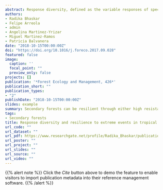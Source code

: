 ```yaml
---
abstract: Response diversity, defined as the variable responses of species to environmental change, has been proposed as a key determinant of ecosystem resilience. We test this hypothesis along a tropical dry forest successional chronosequence that provides a gradient of species richness and diversity. The system experienced a strong disturbance from Jova, a category 2 hurricane, in 2011. We assessed the resilience of secondary forests to hurricane disturbance by estimating both the resistance and the rate of recovery of standing biomass, comparing data from several years prior- and post-hurricane. We assessed response diversity from variations in species-level litter production in response to fluctuations in precipitation during the annual wet-dry transition period in five pre-hurricane years. The two resilience components, resistance and recovery rate, were negatively correlated, suggesting these measures of resilience are inversely coupled. We found that historic reductions in basal area through human intervention may not necessarily reduce system resilience to additional disturbances, and may in some cases enhance the capacity to absorb hurricane perturbation. This implies old-growth forests can withstand some level of human intervention and structural change, and persist through a subsequent natural disturbance. In accordance with theory, sites with greater response diversity to climate should also be more resilient to disturbance; however, we found a surprising negative relationship between response diversity and rate of recovery. We speculate this contradictory result may be due to the compounding nature of multiple disturbances interacting with climate change, and suggest our understanding of mechanisms that confer resilience to ecosystems might need reevaluation as anthropogenic pressures related to land-use and climate intensify.
authors:
- Radika Bhaskar
- Felipe Arreola
- admin
- Angelina Martinez-Yrizar
- Miguel Martinez-Ramos
- Patricia Balvanera
date: "2018-10-15T00:00:00Z"
doi: "https://doi.org/10.1016/j.foreco.2017.09.028"
featured: false
image:
  caption: ''
  focal_point: ""
  preview_only: false
projects: []
publication: '*Forest Ecology and Management, 426*'
publication_short: ""
publication_types:
- "2"
publishDate: "2018-10-15T00:00:00Z"
slides: example
summary: Secondary forests can be resilient through either high resistance or recovery rate.
tags:
- Secondary forests
title: Response diversity and resilience to extreme events in tropical dry secondary forests
url_code: ""
url_dataset: ""
url_pdf: https://www.researchgate.net/profile/Radika_Bhaskar/publication/321188990_Response_diversity_and_resilience_to_extreme_events_in_tropical_dry_secondary_forests/links/5b0d9f634585157f8722250c/Response-diversity-and-resilience-to-extreme-events-in-tropical-dry-secondary-forests.pdf
url_poster: ""
url_project: ""
url_slides: ""
url_source: ""
url_video: ""
---
```


{{% alert note %}}
Click the *Cite* button above to demo the feature to enable visitors to import publication metadata into their reference management software.
{{% /alert %}}

